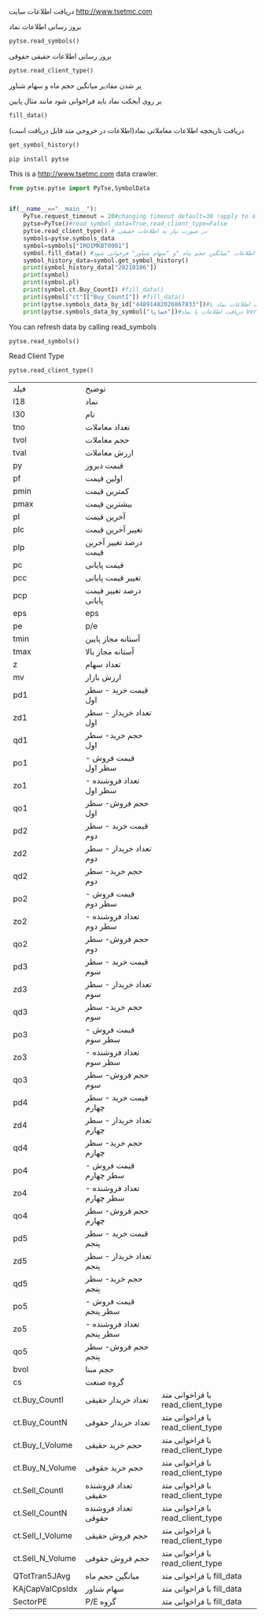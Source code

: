 دریافت اطلاعات سایت
http://www.tsetmc.com

بروز رسانی اطلاعات نماد

```python
pytse.read_symbols()
```

بروز رسانی اطلاعات حقیقی حقوقی

```python
pytse.read_client_type()
```

پر شدن مقادیر میانگین حجم ماه و سهام شناور

بر روی آبجکت نماد باید فراخوانی شود مانند مثال پایین

```python
fill_data()
```

دریافت تاریخچه اطلاعات معاملاتی نماد(اطلاعات در خروجی متد قابل دریافت است)

```python
get_symbol_history()
```

```
pip install pytse
```

This is a http://www.tsetmc.com data crawler.

```python
from pytse.pytse import PyTse,SymbolData


if(__name__=="__main__"):
    PyTse.request_timeout = 20#changing timeout default=30 !apply to all requests
    pytse=PyTse()#read_symbol_data=True,read_client_type=False
    pytse.read_client_type() # در صورت نیاز به اطلاعات حقیقی
    symbols=pytse.symbols_data
    symbol=symbols["IRO1MKBT0001"]
    symbol.fill_data() #درصورت نیاز به اطلاعات "میانگین حجم ماه "و "سهام شناور" فرخوانی شود
    symbol_history_data=symbol.get_symbol_history()
    print(symbol_history_data["20210106"])
    print(symbol)
    print(symbol.pl)
    print(symbol.ct.Buy_CountI) #fill_data()
    print(symbol["ct"]["Buy_CountI"]) #fill_data()
    print(pytse.symbols_data_by_id["44891482026867833"])#دریافت اطلاعات نماد با isincode
    print(pytse.symbols_data_by_symbol["خساپا"])#دریافت اطلاعات با نماد Ver 1.6.2

```

You can refresh data by calling read_symbols

```python
pytse.read_symbols()
```

Read Client Type

```python
pytse.read_client_type()
```

|                  |                           |                                  |
| ---------------- | ------------------------- | -------------------------------- |
| فیلد             | توضیح                     |                                  |
| l18              | نماد                      |                                  |
| l30              | نام                       |                                  |
| tno              | تعداد معاملات             |                                  |
| tvol             | حجم معاملات               |                                  |
| tval             | ارزش معاملات              |                                  |
| py               | قیمت دیروز                |                                  |
| pf               | اولین قیمت                |                                  |
| pmin             | کمترین قیمت               |                                  |
| pmax             | بیشترین قیمت              |                                  |
| pl               | آخرین قیمت                |                                  |
| plc              | تغییر آخرین قیمت          |                                  |
| plp              | درصد تغییر آخرین قیمت     |                                  |
| pc               | قیمت پایانی               |                                  |
| pcc              | تغییر قیمت پایانی         |                                  |
| pcp              | درصد تغییر قیمت پایانی    |                                  |
| eps              | eps                       |                                  |
| pe               | p/e                       |                                  |
| tmin             | آستانه مجاز پایین         |                                  |
| tmax             | آستانه مجاز بالا          |                                  |
| z                | تعداد سهام                |                                  |
| mv               | ارزش بازار                |                                  |
| pd1              | قیمت خرید - سطر اول       |                                  |
| zd1              | تعداد خریدار - سطر اول    |                                  |
| qd1              | حجم خرید- سطر اول         |                                  |
| po1              | قیمت فروش - سطر اول       |                                  |
| zo1              | تعداد فروشنده - سطر اول   |                                  |
| qo1              | حجم فروش- سطر اول         |                                  |
| pd2              | قیمت خرید - سطر دوم       |                                  |
| zd2              | تعداد خریدار - سطر دوم    |                                  |
| qd2              | حجم خرید- سطر دوم         |                                  |
| po2              | قیمت فروش - سطر دوم       |                                  |
| zo2              | تعداد فروشنده - سطر دوم   |                                  |
| qo2              | حجم فروش- سطر دوم         |                                  |
| pd3              | قیمت خرید - سطر سوم       |                                  |
| zd3              | تعداد خریدار - سطر سوم    |                                  |
| qd3              | حجم خرید- سطر سوم         |                                  |
| po3              | قیمت فروش - سطر سوم       |                                  |
| zo3              | تعداد فروشنده - سطر سوم   |                                  |
| qo3              | حجم فروش- سطر سوم         |                                  |
| pd4              | قیمت خرید - سطر چهارم     |                                  |
| zd4              | تعداد خریدار - سطر چهارم  |                                  |
| qd4              | حجم خرید- سطر چهارم       |                                  |
| po4              | قیمت فروش - سطر چهارم     |                                  |
| zo4              | تعداد فروشنده - سطر چهارم |                                  |
| qo4              | حجم فروش- سطر چهارم       |                                  |
| pd5              | قیمت خرید - سطر پنجم      |                                  |
| zd5              | تعداد خریدار - سطر پنجم   |                                  |
| qd5              | حجم خرید- سطر پنجم        |                                  |
| po5              | قیمت فروش - سطر پنجم      |                                  |
| zo5              | تعداد فروشنده - سطر پنجم  |                                  |
| qo5              | حجم فروش- سطر پنجم        |                                  |
| bvol             | حجم مبنا                  |                                  |
| cs               | گروه صنعت                 |                                  |
| ct.Buy_CountI    | تعداد خریدار حقیقی        | با فراخوانی متد read_client_type |
| ct.Buy_CountN    | تعداد خریدار حقوقی        | با فراخوانی متد read_client_type |
| ct.Buy_I_Volume  | حجم خرید حقیقی            | با فراخوانی متد read_client_type |
| ct.Buy_N_Volume  | حجم خرید حقوقی            | با فراخوانی متد read_client_type |
| ct.Sell_CountI   | تعداد فروشنده حقیقی       | با فراخوانی متد read_client_type |
| ct.Sell_CountN   | تعداد فروشنده حقوقی       | با فراخوانی متد read_client_type |
| ct.Sell_I_Volume | حجم فروش حقیقی            | با فراخوانی متد read_client_type |
| ct.Sell_N_Volume | حجم فروش حقوقی            | با فراخوانی متد read_client_type |
| QTotTran5JAvg    | میانگین حجم ماه           | با فراخوانی متد fill_data        |
| KAjCapValCpsIdx  | سهام شناور                | با فراخوانی متد fill_data        |
| SectorPE         | P/E گروه                  | با فراخوانی متد fill_data        |
